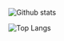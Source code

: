 ![Github stats](https://github-readme-stats.vercel.app/api?username=Gl00ria&theme=great-gatsby&show_icons=true&count_private=true&text_color=be1825&border_color=01b3c7)

![Top Langs](https://github-readme-stats.vercel.app/api/top-langs/?username=Gl00ria&theme=great-gatsby&border_color=01b3c7&show_icon=true)

